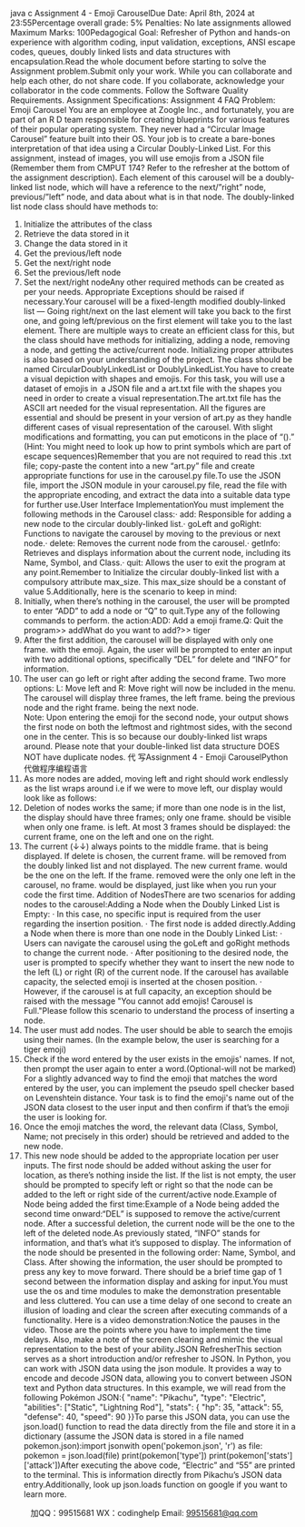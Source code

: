 java c
Assignment 4 -   Emoji CarouselDue Date: April 8th, 2024 at 23:55Percentage overall grade:   5%
Penalties:   No late assignments allowed
Maximum Marks:   100Pedagogical Goal:   Refresher of Python and hands-on experience with algorithm coding, input validation, exceptions, ANSI escape codes, queues, doubly linked lists and data structures with encapsulation.Read the whole document before starting to solve the Assignment problem.Submit only your work. While you can collaborate and help each other, do not share code. If you collaborate, acknowledge your collaborator in the code comments.
Follow the   Software Quality Requirements.
Assignment Specifications:
Assignment 4 FAQ
Problem:   Emoji Carousel
You are an employee at Zoogle Inc., and fortunately, you are part of an R  D team responsible for creating blueprints for various features of their popular operating system. They never had a “Circular Image Carousel” feature built into their OS. Your job is to create a bare-bones interpretation of that idea using a Circular Doubly-Linked List.
For this assignment, instead of images, you will use emojis from a JSON file (Remember them from CMPUT   174? Refer to the refresher at the bottom of the assignment description).
Each element of this carousel will be a doubly-linked list node, which will have a reference to the next/”right” node, previous/”left” node, and data about what is in that node.
The doubly-linked list node class should have methods to:
1.   Initialize the attributes of the class
2.   Retrieve the data stored in it
3.   Change the data stored in it
4.   Get the previous/left node
5.   Get the next/right node
6.   Set the previous/left node
7.   Set the next/right nodeAny other required methods can be created as per your needs. Appropriate Exceptions should be raised if necessary.Your carousel will be a fixed-length modified doubly-linked list — Going right/next on the last element will take you back to the first one, and going left/previous on the first element will take you to the last element. There are multiple ways to create an   efficient class   for this, but the class should have methods for initializing, adding a node, removing a node, and getting the active/current node. Initializing proper attributes is also based on your understanding of the project. The class should be named CircularDoublyLinkedList or DoublyLinkedList.You have to create a visual depiction with shapes and emojis. For this task, you will use a dataset of   emojis in a JSON file   and a   art.txt file   with the shapes you need in order to create a visual representation.The art.txt file has the ASCII art needed for the visual representation. All the figures are essential and should be present in your version of art.py as they handle different cases of visual representation of the carousel. With slight modifications and formatting, you can put emoticons in the place of “().” (Hint: You might need to look up how to print symbols which are part of escape sequences)Remember that   you are not required to read this .txt file;   copy-paste   the content into a new “art.py” file and create appropriate functions for use in the carousel.py file.To use the JSON file, import the JSON module in your carousel.py file, read the file with the appropriate encoding, and extract the data into a suitable data type for further use.User Interface ImplementationYou must implement the following methods in the Carousel class:·   add: Responsible for adding a new node to the circular doubly-linked list.·   goLeft and goRight: Functions to navigate the carousel by moving to the previous or next node.·   delete: Removes the current node from the carousel.·   getInfo: Retrieves and displays information about the current node, including its Name, Symbol, and Class.·   quit: Allows the user to exit the program at any point.Remember to Initialize the circular doubly-linked list with a compulsory attribute max_size. This max_size should be   a constant of value 5.Additionally, here is the scenario to keep in mind:
1.   Initially, when there’s nothing in the carousel, the user will be prompted to enter “ADD” to add a node or “Q” to quit.Type any of the following commands to perform. the action:ADD: Add a emoji frame.Q: Quit the program>> addWhat do you want to add?>> tiger   
1.   After the first addition, the carousel will be displayed with only one frame. with the emoji.   Again, the user will be prompted to enter an input with two additional options, specifically “DEL” for delete and “INFO” for information.   
1.   The user can go left or right after adding the second frame.    Two more options: L: Move left and R: Move right will now be included in the menu.    The carousel will display three frames, the left frame. being the previous node and the right frame. being the next node.   
Note: Upon entering the emoji for the second node, your output   shows   the first node on both the leftmost and rightmost sides, with the second one in the center. This is so because our doubly-linked list wraps around. Please note that your double-linked list data structure DOES NOT have duplicate nodes.       代 写Assignment 4 - Emoji CarouselPython
代做程序编程语言
1.   As more nodes are added,   moving left and right should work endlessly   as the list wraps around   i.e if we were to move left, our display would look like as follows:   
1.   Deletion of nodes works the same;   if more than one node is in the list, the display should have three frames;   only one frame. should be visible when only one frame. is left.
At most 3 frames should be displayed: the current frame, one on the left and one on the right.
2.   The current (↓↓) always points to the middle frame. that is being displayed.    If delete is chosen, the current frame. will be removed from the doubly linked list and not displayed. The new current frame. would be the one on the left. If the frame. removed were the only one left in the carousel, no frame. would be displayed, just like when you run your code the first time.
Addition of NodesThere are two scenarios for adding nodes to the carousel:Adding a Node when the Doubly Linked List is Empty:
·   In this case, no specific input is required from the user regarding the insertion position.
·   The first node is added directly.Adding a Node when there is more than one node in the Doubly Linked List:
·   Users can navigate the carousel using the   goLeft   and   goRight   methods to change the current node.
·   After positioning to the desired node,   the user is prompted to specify   whether they want to insert the new node to the   left (L) or right (R)   of the current node. If the carousel has available capacity, the selected emoji is inserted at the chosen position.
·   However, if the carousel is at   full capacity, an exception should be raised with the message "You cannot add emojis! Carousel is Full."Please follow this scenario to understand the process of inserting a node.
1.   The user must add nodes. The user should be able to search the emojis using their names. (In the example below, the user is searching for a tiger emoji)   
1.   Check if the word entered by the user exists in the emojis' names. If not, then prompt the user again to enter a word.(Optional-will not be marked)   For a slightly advanced way to find the emoji that matches the word entered by the user, you can implement the pseudo spell checker based on   Levenshtein distance. Your task is to find the emoji's name out of the JSON data closest to the user input and then confirm if that’s the emoji the user is looking for.   
1.   Once the emoji matches the word, the relevant data (Class, Symbol, Name; not precisely in this order) should be retrieved and added to the new node.
2.   This new node should be added to the appropriate location per user inputs.   The first node should be added without asking the user for location, as there’s nothing inside the list. If the list is not empty, the user should be prompted to specify left or right so that the node can be added to the left or right side of the current/active node.Example of Node being added the first time:Example of a Node being added the second time onward:“DEL” is supposed to remove the active/current node. After a successful deletion, the current node will be the one to the left of the deleted node.As previously stated, “INFO” stands for information, and that’s what it’s supposed to display. The information of the node should be presented in the following order: Name, Symbol, and Class. After showing the information, the user should be prompted to press any key to move forward. There should be a brief time gap of 1 second between the information display and asking for input.You must use the os and time modules to make the demonstration presentable and less cluttered. You can use a time delay of one second to create an illusion of loading and clear the screen after executing commands of a functionality.
Here is a video demonstration:Notice the pauses in the video. Those are the points where you have to implement the time delays.   Also, make a note of the screen clearing and mimic the visual representation to the best of your ability.JSON RefresherThis section serves as a short introduction and/or refresher to JSON. In Python, you can work with JSON data using the   json   module. It provides a way to encode and decode JSON data, allowing you to convert between JSON text and Python data structures. In this example, we will read from the following Pokémon JSON:{      "name": "Pikachu",      "type": "Electric",      "abilities": ["Static", "Lightning Rod"],      "stats": {            "hp": 35,            "attack": 55,            "defense": 40,            "speed": 90      }}To parse this JSON data, you can use the json.load() function to read the data directly from the file and store it in a dictionary (assume the JSON data is stored in a file named pokemon.json):import jsonwith open('pokemon.json', 'r') as file:            pokemon = json.load(file)            print(pokemon['type'])            print(pokemon['stats']['attack'])After executing the above code, “Electric” and “55” are printed to the terminal. This is information directly from Pikachu’s JSON data entry.Additionally, look up json.loads function on google if you want to learn more.

         
加QQ：99515681  WX：codinghelp  Email: 99515681@qq.com
